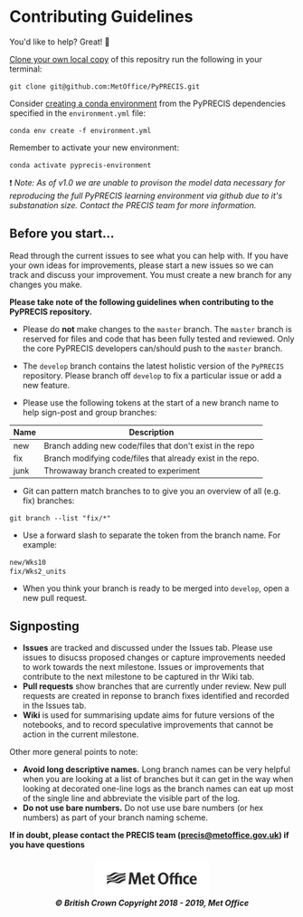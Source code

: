 # Contributing Guidelines

You'd like to help? Great!  :tada:

[Clone your own local copy](https://help.github.com/en/articles/cloning-a-repository) of this repositry run the following in your terminal:

```shell
git clone git@github.com:MetOffice/PyPRECIS.git
```

Consider [creating a conda environment](https://docs.conda.io/projects/conda/en/latest/user-guide/tasks/manage-environments.html) from the PyPRECIS dependencies specified in the `environment.yml` file:
```shell
conda env create -f environment.yml
```
Remember to activate your new environment:
```shell
conda activate pyprecis-environment
```

:exclamation: *Note: As of v1.0 we are unable to provison the model data necessary for reproducing the full PyPRECIS learning environment via github due to it's substanation size.  Contact the PRECIS team for more information.*

## Before you start...
Read through the current issues to see what you can help with.  If you have your own ideas for improvements, please start a new issues so we can track and discuss your improvement. You must create a new branch for any changes you make.

**Please take note of the following guidelines when contributing to the PyPRECIS repository.**

* Please do **not** make changes to the `master` branch.  The `master` branch is reserved for files and code that has been fully tested and reviewed.  Only the core PyPRECIS developers can/should push to the `master` branch.

* The `develop` branch contains the latest holistic version of the `PyPRECIS` repository.  Please branch off `develop` to fix a particular issue or add a new feature.
* Please use the following tokens at the start of a new branch name to help sign-post and group branches:

Name | Description
---- | -----------
new | Branch adding new code/files that don't exist in the repo
fix | Branch modifying code/files that already exist in the repo.
junk | Throwaway branch created to experiment

* Git can pattern match branches to to give you an overview of all (e.g. fix) branches:
 ```shell
 git branch --list "fix/*"
 ```
* Use a forward slash to separate the token from the branch name. For example:
```
new/Wks10
fix/Wks2_units
```
* When you think your branch is ready to be merged into `develop`, open a new pull request.

## Signposting
* **Issues** are tracked and discussed under the Issues tab.  Please use issues to disucss proposed changes or capture improvements needed to work towards the next milestone.  Issues or improvements that contribute to the next milestone to be captured in thr Wiki tab.
* **Pull requests** show branches that are currently under review.  New pull requests are created in reponse to branch fixes identified and recorded in the Issues tab.
* **Wiki** is used for summarising update aims for future versions of the notebooks, and to record speculative improvements that cannot be action in the current milestone.



Other more general points to note:

* **Avoid long descriptive names.**  Long branch names can be very helpful when you are looking at a list of branches but it can get in the way when looking at decorated one-line logs as the branch names can eat up most of the single line and abbreviate the visible part of the log.
* **Do not use bare numbers.** Do not use use bare numbers (or hex numbers) as part of your branch naming scheme.

**If in doubt, please contact the PRECIS team (precis@metoffice.gov.uk) if you
have questions**

<h5 align="center">
<img src="notebooks/img/MO_MASTER_black_mono_for_light_backg_RBG.png" style="max-width: 40%;" alt="Met Office"> <br>
&copy; British Crown Copyright 2018 - 2019, Met Office
</h5>
